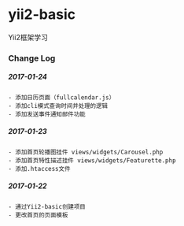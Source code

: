# yii2-basic
Yii2框架学习



### Change Log

##### 2017-01-24
    - 添加日历页面（fullcalendar.js）
    - 添加cli模式查询时间并处理的逻辑
    - 添加发送事件通知邮件功能
    
##### 2017-01-23
    - 添加首页轮播图挂件 views/widgets/Carousel.php
    - 添加首页特性描述挂件 views/widgets/Featurette.php
    - 添加.htaccess文件
    
##### 2017-01-22
    - 通过Yii2-basic创建项目
    - 更改首页的页面模板